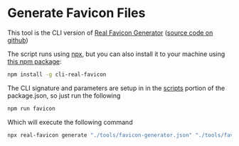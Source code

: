 # Generate Favicon Files

This tool is the CLI version of [Real Favicon Generator](https://realfavicongenerator.net/) ([source code on github](https://github.com/RealFaviconGenerator/cli-real-favicon))

The script runs using [npx](https://medium.com/@maybekatz/introducing-npx-an-npm-package-runner-55f7d4bd282b), but you can also install it to your machine using [this npm package](https://www.npmjs.com/package/cli-real-favicon):

```bash
npm install -g cli-real-favicon
```

The CLI signature and parameters are setup in in the [scripts](https://docs.npmjs.com/misc/scripts) portion of the package.json, so just run the following

```bash
npm run favicon
```

Which will execute the following command

```bash
npx real-favicon generate "./tools/favicon-generator.json" "./tools/faviconData.json" "./src/_includes/assets/images/icons/fav"
```

